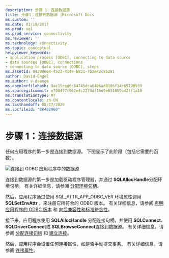 ```yaml
---
description: 步骤 1：连接数据源
title: 步骤1：连接到数据源 |Microsoft Docs
ms.custom: ''
ms.date: 01/19/2017
ms.prod: sql
ms.prod_service: connectivity
ms.reviewer: ''
ms.technology: connectivity
ms.topic: conceptual
helpviewer_keywords:
- application process [ODBC], connecting to data source
- data sources [ODBC], connections
- connecting to data source [ODBC], steps
ms.assetid: 84298664-4523-4149-b821-7b2e42c85281
author: David-Engel
ms.author: v-daenge
ms.openlocfilehash: 9ac15eed6c84745dca6406ad8186f14c65798939
ms.sourcegitcommit: e700497f962e4c2274df16d9e651059b42ff1a10
ms.translationtype: MT
ms.contentlocale: zh-CN
ms.lasthandoff: 08/17/2020
ms.locfileid: "88482960"
---
```

# <a name="step-1-connect-to-the-data-source"></a>步骤 1：连接数据源
任何应用程序的第一步是连接到数据源。 下图显示了此阶段（包括它需要的函数）。  
  
 ![连接到 ODBC 应用程序中的数据源](../../../odbc/reference/develop-app/media/pr11.gif "pr11")  
  
 连接到数据源的第一步是加载驱动程序管理器，并通过 **SQLAllocHandle**分配环境句柄。 有关详细信息，请参阅 [分配环境句柄](../../../odbc/reference/develop-app/allocating-the-environment-handle.md)。  
  
 然后，应用程序通过使用 SQL_ATTR_APP_ODBC_VER 环境属性调用 **SQLSetEnvAttr** ，来注册它所符合的 ODBC 版本。 有关详细信息，请参阅 [声明应用程序的 ODBC 版本](../../../odbc/reference/develop-app/declaring-the-application-s-odbc-version.md) 和 [向后兼容性和标准符合性](../../../odbc/reference/develop-app/backward-compatibility-and-standards-compliance.md)。  
  
 接下来，应用程序使用 **SQLAllocHandle** 分配连接句柄，并使用 **SQLConnect**、 **SQLDriverConnect**或 **SQLBrowseConnect**连接到数据源。 有关详细信息，请参阅 [分配连接句柄](../../../odbc/reference/develop-app/allocating-a-connection-handle-odbc.md) 和 [建立连接](../../../odbc/reference/develop-app/establishing-a-connection.md)。  
  
 然后，应用程序会设置任何连接属性，如是否手动提交事务。 有关详细信息，请参阅 [连接属性](../../../odbc/reference/develop-app/connection-attributes.md)。
